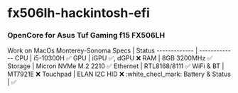 # fx506lh-hackintosh-efi
### OpenCore for Asus Tuf Gaming f15 FX506LH
Work on MacOs Monterey-Sonoma
Specs  | Status
------------- | -------------
CPU  | i5-10300H :white_check_mark:
GPU  | iGPU :white_check_mark:, dGPU :x:
RAM  | 8GB 3200MHz :white_check_mark: 
Storage  | Micron NVMe M.2 2210 :white_check_mark:
Ethernet  | RTL8168/8111 :white_check_mark:
WiFi & BT  | MT7921E :x:
Touchpad  | ELAN I2C HID :x: :white_checl_mark:
Battery & Status | :white_check_mark:
